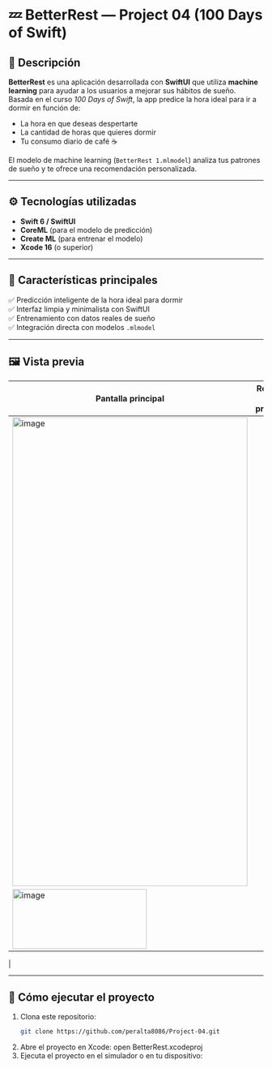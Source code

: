 # 💤 BetterRest — Project 04 (100 Days of Swift)

## 🧠 Descripción
**BetterRest** es una aplicación desarrollada con **SwiftUI** que utiliza **machine learning** para ayudar a los usuarios a mejorar sus hábitos de sueño.  
Basada en el curso *100 Days of Swift*, la app predice la hora ideal para ir a dormir en función de:
- La hora en que deseas despertarte  
- La cantidad de horas que quieres dormir  
- Tu consumo diario de café ☕  

El modelo de machine learning (`BetterRest 1.mlmodel`) analiza tus patrones de sueño y te ofrece una recomendación personalizada.

---

## ⚙️ Tecnologías utilizadas
- **Swift 6 / SwiftUI**
- **CoreML** (para el modelo de predicción)
- **Create ML** (para entrenar el modelo)
- **Xcode 16** (o superior)

---

## 🧩 Características principales
✅ Predicción inteligente de la hora ideal para dormir  
✅ Interfaz limpia y minimalista con SwiftUI  
✅ Entrenamiento con datos reales de sueño  
✅ Integración directa con modelos `.mlmodel`  

---

## 🖼️ Vista previa
| Pantalla principal | Resultado de predicción |
|---------------------|--------------------------|
|<img width="464" height="925" alt="image" src="https://github.com/user-attachments/assets/15be1c7e-30b8-4b14-9c66-eab68b4080d4" />
 | <img width="265" height="118" alt="image" src="https://github.com/user-attachments/assets/2c140c5f-3736-4cf9-a61b-e8d9129f54c0" />
 |

---

## 🧰 Cómo ejecutar el proyecto

1. Clona este repositorio:
   ```bash
   git clone https://github.com/peralta8086/Project-04.git
2. Abre el proyecto en Xcode:
  open BetterRest.xcodeproj
3. Ejecuta el proyecto en el simulador o en tu dispositivo:
